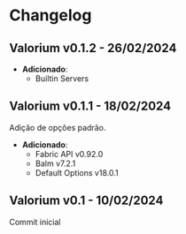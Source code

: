 # Changelog

Valorium v0.1.2 - 26/02/2024
---------------
 
- **Adicionado**:
  - Builtin Servers

Valorium v0.1.1 - 18/02/2024
---------------

 Adição de opções padrão.
 
- **Adicionado**:
  - Fabric API v0.92.0
  - Balm v7.2.1
  - Default Options v18.0.1

Valorium v0.1 - 10/02/2024
---------------

 Commit inicial
